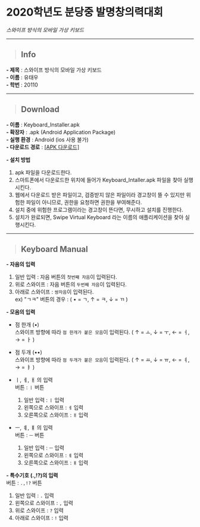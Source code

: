 # **2020학년도 분당중 발명창의력대회**

*스와이프 방식의 모바일 가상 키보드*

---

> ## **Info** 

**- 제목** : 스와이프 방식의 모바일 가상 키보드   
**- 이름** : 유태우   
**- 학번** : 20110   

---


> ## **Download**   

**- 이름** : Keyboard_Installer.apk   
**- 확장자** : .apk (Android Application Package)   
**- 실행 환경** : Android (ios 사용 불가)   
**- 다운로드 경로** : <a href="https://docs.google.com/uc?export=download&id=15rVb8CEEkq_7d8MjAv7yjYX537g_i_ur">[APK 다운로드]</a>   

**- 설치 방법**   
  1. apk 파일을 다운로드한다.   
  2. 스마트폰에서 다운로드한 위치에 들어가 Keyboard_Intaller.apk 파일을 찾아 실행시킨다.   
  3. 웹에서 다운로드 받은 파일이고, 검증받지 않은 파일이라 경고창이 뜰 수 있지만 위험한 파일이 아니므로, 권한을 요청하면 권한을 부여해준다.   
  4. 설치 중에 위험한 프로그램이라는 경고창이 뜬다면, 무시하고 설치를 진행한다.   
  5. 설치가 완료되면, Swipe Virtual Keyboard 라는 이름의 애플리케이션을 찾아 실행시킨다.   
 
---

> ## **Keyboard Manual**
   
**- 자음의 입력**   
1. 일반 입력 : 자음 버튼의 `첫번째 자음`이 입력된다.   
2. 위로 스와이프 : 자음 버튼의 `두번째 자음`이 입력된다.   
3. 아래로 스와이프 : `쌍자음`이 입력된다.  
ex) "ㄱㅋ" 버튼의 경우 : ( • = ㄱ, ↑ = ㅋ, ↓ = ㄲ )

**- 모음의 입력**   
+ 점 한개 (•)   
   스와이프 방향에 따라 `점 한개가 붙은 모음`이 입력된다. ( ↑ = ㅗ, ↓ = ㅜ, ← = ㅓ, → = ㅏ )   
      
+ 점 두개 (••)    
   스와이프 방향에 따라 `점 두개가 붙은 모음`이 입력된다. ( ↑ = ㅛ, ↓ = ㅠ, ← = ㅕ, → = ㅑ )   
   
+ ㅣ, ㅔ, ㅐ 의 입력   
  버튼 : `ㅣ` 버튼   
  1. 일반 입력 : `ㅣ` 입력   
  2. 왼쪽으로 스와이프 : `ㅔ` 입력   
  3. 오른쪽으로 스와이프 : `ㅐ` 입력   
     
+ ㅡ, ㅖ, ㅒ 의 입력   
  버튼 : `ㅡ` 버튼   
  1. 일반 입력 : `ㅡ` 입력   
  2. 왼쪽으로 스와이프 : `ㅖ` 입력   
  3. 오른쪽으로 스와이프 : `ㅒ` 입력   
  
**- 특수기호 (.,!?)의 입력**   
  버튼 : `.,!?` 버튼   
  1. 일반 입력 : `.` 입력   
  2. 왼쪽으로 스와이프 : `,` 입력   
  3. 위로 스와이프 : `?` 입력   
  4. 아래로 스와이프 : `!` 입력   
